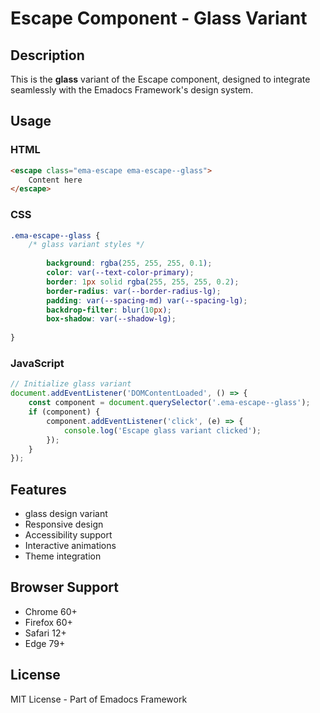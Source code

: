 # Escape Component - Glass Variant

## Description
This is the **glass** variant of the Escape component, designed to integrate seamlessly with the Emadocs Framework's design system.

## Usage

### HTML
```html
<escape class="ema-escape ema-escape--glass">
    Content here
</escape>
```

### CSS
```css
.ema-escape--glass {
    /* glass variant styles */
    
        background: rgba(255, 255, 255, 0.1);
        color: var(--text-color-primary);
        border: 1px solid rgba(255, 255, 255, 0.2);
        border-radius: var(--border-radius-lg);
        padding: var(--spacing-md) var(--spacing-lg);
        backdrop-filter: blur(10px);
        box-shadow: var(--shadow-lg);
    
}
```

### JavaScript
```javascript
// Initialize glass variant
document.addEventListener('DOMContentLoaded', () => {
    const component = document.querySelector('.ema-escape--glass');
    if (component) {
        component.addEventListener('click', (e) => {
            console.log('Escape glass variant clicked');
        });
    }
});
```

## Features
- glass design variant
- Responsive design
- Accessibility support
- Interactive animations
- Theme integration

## Browser Support
- Chrome 60+
- Firefox 60+
- Safari 12+
- Edge 79+

## License
MIT License - Part of Emadocs Framework
